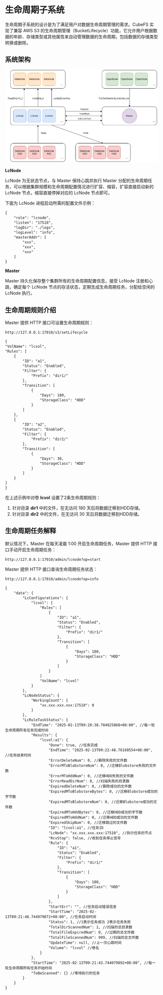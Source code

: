 # 生命周期子系统

生命周期子系统的设计是为了满足用户对数据生命周期管理的需求。CubeFS 实现了兼容 AWS S3 的生命周期管理（BucketLifecycle）功能，它允许用户根据数据的年龄、存储类型或其他属性来自动管理数据的生命周期，包括数据的存储类型转换或删除。

## 系统架构

![image](./pic/lcnode-system.png)

**LcNode**

LcNode 为无状态节点，与 Master 保持心跳并执行 Master 分配的生命周期任务，可以根据集群规模和生命周期配置情况进行扩容、缩容，扩容直接启动新的 LcNode 节点，缩容直接停掉对应的 LcNode 节点即可。

下面为 LcNode 进程启动所需的配置文件示例：
```text
{
    "role": "lcnode",
    "listen": "17510",
    "logDir": "./logs",
    "logLevel": "info",
    "masterAddr": [
        "xxx",
        "xxx",
        "xxx"
    ]
}
```

**Master**

Master 持久化保存整个集群所有的生命周期配置信息，接受 LcNode 注册和心跳，确定每个 LcNode 节点的存活状态，定期生成生命周期任务，分配给空闲的 LcNode 执行。

## 生命周期规则介绍

Master 提供 HTTP 接口可设置生命周期规则：

```
http://127.0.0.1:17010/s3/setLifecycle
```

```
{
"VolName": "lcvol",
"Rules": [
    {
        "ID": "a1",
        "Status": "Enabled",
        "Filter": {
            "Prefix": "dir1/"
        },
        "Transition": [
            {
                "Days": 180,
                "StorageClass": "HDD"
            }
        ]
    },
    {
        "ID": "a2",
        "Status": "Enabled",
        "Filter": {
            "Prefix": "dir2/"
        },
        "Transition": [
            {
                "Days": 30,
                "StorageClass": "HDD"
            }
        ]
    }
]
}
```

在上述示例中对卷 **lcvol** 设置了2条生命周期规则：

1. 针对目录 **dir1** 中的文件，在无访问 180 天后将数据迁移到HDD存储。
2. 针对目录 **dir2** 中的文件，在无访问 30 天后将数据迁移到HDD存储。

## 生命周期任务解释

默认情况下，Master 在每天凌晨 1:00 开启生命周期任务，Master 提供 HTTP 接口手动开启生命周期任务：

```
http://127.0.0.1:17010/admin/lcnode?op=start
```

Master 提供 HTTP 接口查询生命周期任务状态：

```
http://127.0.0.1:17010/admin/lcnode?op=info
```

```
{
    "data": {
        "LcConfigurations": {
            "lcvol": {
                "Rules": [
                    {
                        "ID": "a1",
                        "Status": "Enabled",
                        "Filter": {
                            "Prefix": "dir1/"
                        },
                        "Transition": [
                            {
                                "Days": 180,
                                "StorageClass": "HDD"
                            }
                        ]
                    }
                ]
                "VolName": "lcvol"
            }
        },
        "LcNodeStatus": {
            "WorkingCount": {
                "xx.xxx.xxx.xxx:17510": 0
            }
        },
        "LcRuleTaskStatus": {
            "EndTime": "2025-02-13T09:28:38.784025868+08:00", //每一轮生命周期所有任务完成时间
            "Results": {
                "lcvol:a1": {
                    "Done": true, //任务完成
                    "EndTime": "2025-02-13T09:22:48.76168554+08:00", //任务结束时间
                    "ErrorDeleteNum": 0, //删除失败的文件数
                    "ErrorMToBlobstoreNum": 0, //迁移Blobstore失败的文件数
                    "ErrorMToHddNum": 0, //迁移HDD失败的文件数
                    "ErrorReadDirNum": 0, //扫描失败的目录数
                    "ExpiredDeleteNum": 0, //删除成功的文件数
                    "ExpiredMToBlobstoreBytes": 0, //迁移Blobstore成功的字节数
                    "ExpiredMToBlobstoreNum": 0, //迁移Blobstore成功的文件数
                    "ExpiredMToHddBytes": 0, //迁移HDD成功的字节数
                    "ExpiredMToHddNum": 0, //迁移HDD成功的文件数
                    "ExpiredSkipNum": 0, //迁移跳过的文件数
                    "ID": "lcvol:a1", //任务ID
                    "LcNode": "xx.xxx.xxx.xxx:17510", //执行任务的节点
                    "RcvStop": false, //收到任务停止信号
                    "Rule": {
                        "ID": "a1",
                        "Status": "Enabled",
                        "Filter": {
                            "Prefix": "dir1/"
                        },
                        "Transition": [
                            {
                                "Days": 180,
                                "StorageClass": "HDD"
                            }
                        ]
                    },
                    "StartErr": "", //任务启动错误信息
                    "StartTime": "2025-02-13T09:21:48.744979072+08:00", //任务启动时间
                    "Status": 1, //1表示任务成功 2表示任务失败
                    "TotalDirScannedNum": 1, //扫描的总目录数
                    "TotalFileExpiredNum": 0, //过期的总文件数
                    "TotalFileScannedNum": 999, //扫描的总文件数
                    "UpdateTime": null, //上一次心跳时间
                    "Volume": "lcvol" //卷名
                }
            },
            "StartTime": "2025-02-13T09:21:43.744079892+08:00", //每一轮生命周期所有任务开始时间
            "ToBeScanned": {} //等待执行的任务
        }
    }
}
```
